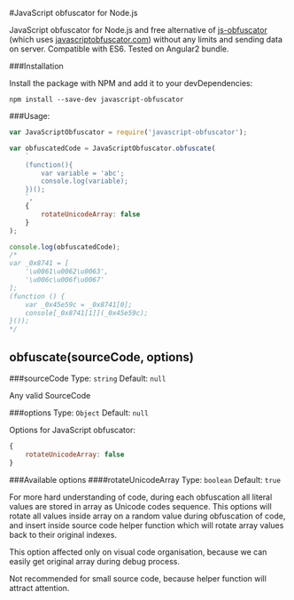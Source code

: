 #JavaScript obfuscator for Node.js

JavaScript obfuscator for Node.js and free alternative of [js-obfuscator](https://github.com/caiguanhao/js-obfuscator) (which uses [javascriptobfuscator.com](https://javascriptobfuscator.com/Javascript-Obfuscator.aspx)) without any limits and sending data on server.
Compatible with ES6.
Tested on Angular2 bundle.

###Installation

Install the package with NPM and add it to your devDependencies:

`npm install --save-dev javascript-obfuscator`

###Usage:

```javascript
var JavaScriptObfuscator = require('javascript-obfuscator');

var obfuscatedCode = JavaScriptObfuscator.obfuscate(
    `
    (function(){
        var variable = 'abc';
        console.log(variable);
    })();
    `,
    {
        rotateUnicodeArray: false
    }
);

console.log(obfuscatedCode);
/*
var _0x8741 = [
    '\u0061\u0062\u0063',
    '\u006c\u006f\u0067'
];
(function () {
    var _0x45e59c = _0x8741[0];
    console[_0x8741[1]](_0x45e59c);
}());
*/
```

## obfuscate(sourceCode, options)

###sourceCode
Type: `string` Default: `null`

Any valid SourceCode

###options
Type: `Object` Default: `null`

Options for JavaScript obfuscator:

```javascript
{
    rotateUnicodeArray: false
}
```

###Available options
####rotateUnicodeArray
Type: `boolean` Default: `true`

For more hard understanding of code, during each obfuscation all literal values are stored in array as Unicode codes sequence.
This options will rotate all values inside array on a random value during obfuscation of code, and insert inside source code helper function
which will rotate array values back to their original indexes.

This option affected only on visual code organisation, because we can easily get original array during debug process.

Not recommended for small source code, because helper function will attract attention.